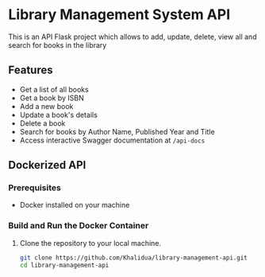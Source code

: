 # Library Management System API

This is an API Flask project which allows to add, update, delete, view all and search for books in the library

## Features
- Get a list of all books
- Get a book by ISBN
- Add a new book
- Update a book's details
- Delete a book
- Search for books by Author Name, Published Year and Title
- Access interactive Swagger documentation at `/api-docs`

## Dockerized API

### Prerequisites
- Docker installed on your machine

### Build and Run the Docker Container

1. Clone the repository to your local machine.
   ```bash
   git clone https://github.com/Khalidua/library-management-api.git
   cd library-management-api

